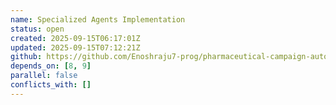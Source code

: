 ```yaml
---
name: Specialized Agents Implementation
status: open
created: 2025-09-15T06:17:01Z
updated: 2025-09-15T07:12:21Z
github: https://github.com/Enoshraju7-prog/pharmaceutical-campaign-automation/issues/4
depends_on: [8, 9]
parallel: false
conflicts_with: []
---
```


